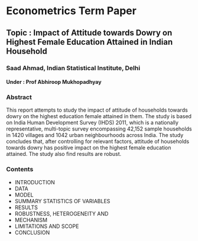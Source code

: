 # Econometrics Term Paper
## Topic : Impact of Attitude towards Dowry on Highest Female Education Attained in Indian Household
### Saad Ahmad, Indian Statistical Institute, Delhi
#### Under : Prof Abhiroop Mukhopadhyay

### Abstract
This report attempts to study the impact of attitude of households towards
dowry on the highest education female attained in them. The study is based on
India Human Development Survey (IHDS) 2011, which is a nationally
representative, multi-topic survey encompassing 42,152 sample households in
1420 villages and 1042 urban neighbourhoods across India. The study
concludes that, after controlling for relevant factors, attitude of households
towards dowry has positive impact on the highest female education attained.
The study also find results are robust.

### Contents

  - INTRODUCTION
  - DATA
  - MODEL
  - SUMMARY STATISTICS OF VARIABLES
  - RESULTS
  - ROBUSTNESS, HETEROGENEITY AND
  - MECHANISM
  - LIMITATIONS AND SCOPE
  - CONCLUSION
